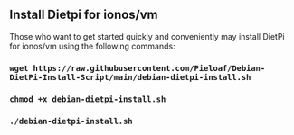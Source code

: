 <!-- markdownlint-configure-file { "MD004": { "style": "consistent" } } -->
<!-- markdownlint-disable MD033 -->

## Install Dietpi for ionos/vm

Those who want to get started quickly and conveniently may install DietPi for ionos/vm using the following commands:

### `wget https://raw.githubusercontent.com/Pieloaf/Debian-DietPi-Install-Script/main/debian-dietpi-install.sh`
### `chmod +x debian-dietpi-install.sh`
### `./debian-dietpi-install.sh`
